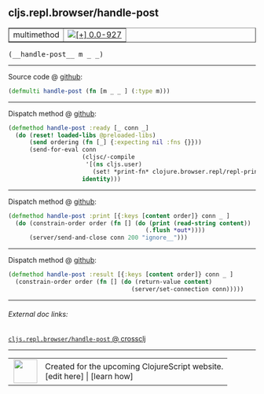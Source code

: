 ## cljs.repl.browser/handle-post



 <table border="1">
<tr>
<td>multimethod</td>
<td><a href="https://github.com/cljsinfo/cljs-api-docs/tree/0.0-927"><img valign="middle" alt="[+] 0.0-927" title="Added in 0.0-927" src="https://img.shields.io/badge/+-0.0--927-lightgrey.svg"></a> </td>
</tr>
</table>


 <samp>
(__handle-post__ m _ _)<br>
</samp>

---







Source code @ [github](https://github.com/clojure/clojurescript/blob/r2301/src/clj/cljs/repl/browser.clj#L109):

```clj
(defmulti handle-post (fn [m _ _ ] (:type m)))
```

<!--
Repo - tag - source tree - lines:

 <pre>
clojurescript @ r2301
└── src
    └── clj
        └── cljs
            └── repl
                └── <ins>[browser.clj:109](https://github.com/clojure/clojurescript/blob/r2301/src/clj/cljs/repl/browser.clj#L109)</ins>
</pre>

-->

---

Dispatch method @ [github](https://github.com/clojure/clojurescript/blob/r2301/src/clj/cljs/repl/browser.clj#L115-L122):

```clj
(defmethod handle-post :ready [_ conn _]
  (do (reset! loaded-libs @preloaded-libs)
      (send ordering (fn [_] {:expecting nil :fns {}}))
      (send-for-eval conn
                     (cljsc/-compile
                      '[(ns cljs.user)
                        (set! *print-fn* clojure.browser.repl/repl-print)] {})
                     identity)))
```

<!--
Repo - tag - source tree - lines:

 <pre>
clojurescript @ r2301
└── src
    └── clj
        └── cljs
            └── repl
                └── <ins>[browser.clj:115-122](https://github.com/clojure/clojurescript/blob/r2301/src/clj/cljs/repl/browser.clj#L115-L122)</ins>
</pre>
-->

---
Dispatch method @ [github](https://github.com/clojure/clojurescript/blob/r2301/src/clj/cljs/repl/browser.clj#L142-L145):

```clj
(defmethod handle-post :print [{:keys [content order]} conn _ ]
  (do (constrain-order order (fn [] (do (print (read-string content))
                                       (.flush *out*))))
      (server/send-and-close conn 200 "ignore__")))
```

<!--
Repo - tag - source tree - lines:

 <pre>
clojurescript @ r2301
└── src
    └── clj
        └── cljs
            └── repl
                └── <ins>[browser.clj:142-145](https://github.com/clojure/clojurescript/blob/r2301/src/clj/cljs/repl/browser.clj#L142-L145)</ins>
</pre>
-->

---
Dispatch method @ [github](https://github.com/clojure/clojurescript/blob/r2301/src/clj/cljs/repl/browser.clj#L147-L149):

```clj
(defmethod handle-post :result [{:keys [content order]} conn _ ]
  (constrain-order order (fn [] (do (return-value content)
                                   (server/set-connection conn)))))
```

<!--
Repo - tag - source tree - lines:

 <pre>
clojurescript @ r2301
└── src
    └── clj
        └── cljs
            └── repl
                └── <ins>[browser.clj:147-149](https://github.com/clojure/clojurescript/blob/r2301/src/clj/cljs/repl/browser.clj#L147-L149)</ins>
</pre>
-->

---


###### External doc links:

[`cljs.repl.browser/handle-post` @ crossclj](http://crossclj.info/fun/cljs.repl.browser/handle-post.html)<br>

---

 <table>
<tr><td>
<img valign="middle" align="right" width="48px" src="http://i.imgur.com/Hi20huC.png">
</td><td>
Created for the upcoming ClojureScript website.<br>
[edit here] | [learn how]
</td></tr></table>

[edit here]:https://github.com/cljsinfo/cljs-api-docs/blob/master/cljsdoc/cljs.repl.browser_handle-post.cljsdoc
[learn how]:https://github.com/cljsinfo/cljs-api-docs/wiki/cljsdoc-files

<!--

This information was too distracting to show to readers, but I'll leave it
commented here since it is helpful to:

- pretty-print the data used to generate this document
- and show how to retrieve that data



The API data for this symbol:

```clj
{:ns "cljs.repl.browser",
 :name "handle-post",
 :signature ["[m _ _]"],
 :history [["+" "0.0-927"]],
 :type "multimethod",
 :full-name-encode "cljs.repl.browser_handle-post",
 :source {:code "(defmulti handle-post (fn [m _ _ ] (:type m)))",
          :title "Source code",
          :repo "clojurescript",
          :tag "r2301",
          :filename "src/clj/cljs/repl/browser.clj",
          :lines [109]},
 :extra-sources ({:code "(defmethod handle-post :ready [_ conn _]\n  (do (reset! loaded-libs @preloaded-libs)\n      (send ordering (fn [_] {:expecting nil :fns {}}))\n      (send-for-eval conn\n                     (cljsc/-compile\n                      '[(ns cljs.user)\n                        (set! *print-fn* clojure.browser.repl/repl-print)] {})\n                     identity)))",
                  :title "Dispatch method",
                  :repo "clojurescript",
                  :tag "r2301",
                  :filename "src/clj/cljs/repl/browser.clj",
                  :lines [115 122]}
                 {:code "(defmethod handle-post :print [{:keys [content order]} conn _ ]\n  (do (constrain-order order (fn [] (do (print (read-string content))\n                                       (.flush *out*))))\n      (server/send-and-close conn 200 \"ignore__\")))",
                  :title "Dispatch method",
                  :repo "clojurescript",
                  :tag "r2301",
                  :filename "src/clj/cljs/repl/browser.clj",
                  :lines [142 145]}
                 {:code "(defmethod handle-post :result [{:keys [content order]} conn _ ]\n  (constrain-order order (fn [] (do (return-value content)\n                                   (server/set-connection conn)))))",
                  :title "Dispatch method",
                  :repo "clojurescript",
                  :tag "r2301",
                  :filename "src/clj/cljs/repl/browser.clj",
                  :lines [147 149]}),
 :full-name "cljs.repl.browser/handle-post"}

```

Retrieve the API data for this symbol:

```clj
;; from Clojure REPL
(require '[clojure.edn :as edn])
(-> (slurp "https://raw.githubusercontent.com/cljsinfo/cljs-api-docs/catalog/cljs-api.edn")
    (edn/read-string)
    (get-in [:symbols "cljs.repl.browser/handle-post"]))
```

-->
